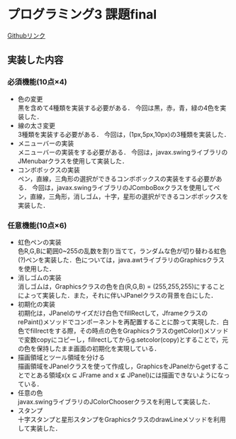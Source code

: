 # プログラミング3 課題final
<a href="https://github.com/ynori123/pro3_final.git">Githubリンク</a>
## 実装した内容
### 必須機能(10点×4)
- 色の変更  
黒を含めて4種類を実装する必要がある．
今回は黒，赤，青，緑の4色を実装した．
- 線の太さ変更  
3種類を実装する必要がある．
今回は，(1px,5px,10px)の3種類を実装した．
- メニューバーの実装  
メニューバーの実装をする必要がある．
今回は，javax.swingライブラリのJMenubarクラスを使用して実装した．
- コンボボックスの実装  
ペン，直線，三角形の選択ができるコンボボックスの実装をする必要がある．
今回は，javax.swingライブラリのJComboBoxクラスを使用してペン，直線，三角形，消しゴム，十字，星形の選択ができるコンボボックスを実装した．
### 任意機能(10点×6)
- 虹色ペンの実装  
色R,G,Bに範囲0~255の乱数を割り当てて，ランダムな色が切り替わる虹色(?)ペンを実装した．色については，java.awtライブラリのGraphicsクラスを使用した．
- 消しゴムの実装  
消しゴムは，Graphicsクラスの色を白(R,G,B) = (255,255,255)にすることによって実装した．また，それに伴いJPanelクラスの背景を白にした．
- 初期化の実装  
初期化は，JPanelのサイズだけ白色でfillRectして，JframeクラスのrePaint()メソッドでコンポーネントを再配置することに酔って実現した．白色でfillrectをする際，その時点の色をGraphicsクラスのgetColor()メソッドで変数copyにコピーし，fillrectしてからg.setcolor(copy)とすることで，元の色を保持したまま画面の初期化を実現している．
- 描画領域とツール領域を分ける  
描画領域をJPanelクラスを使って作成し，GraphicsをJPanelからgetすることでとある領域x(x ⊆ JFrame and x ⊈ JPanel)には描画できないようになっている．
- 任意の色  
javax.swingライブラリのJColorChooserクラスを利用して実装した．
- スタンプ  
十字スタンプと星形スタンプをGraphicsクラスのdrawLineメソッドを利用して実装した．

